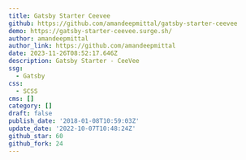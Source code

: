 ```yaml
---
title: Gatsby Starter Ceevee
github: https://github.com/amandeepmittal/gatsby-starter-ceevee
demo: https://gatsby-starter-ceevee.surge.sh/
author: amandeepmittal
author_link: https://github.com/amandeepmittal
date: 2023-11-26T08:52:17.646Z
description: Gatsby Starter - CeeVee
ssg:
  - Gatsby
css:
  - SCSS
cms: []
category: []
draft: false
publish_date: '2018-01-08T10:59:03Z'
update_date: '2022-10-07T10:48:24Z'
github_star: 60
github_fork: 24
---
```

